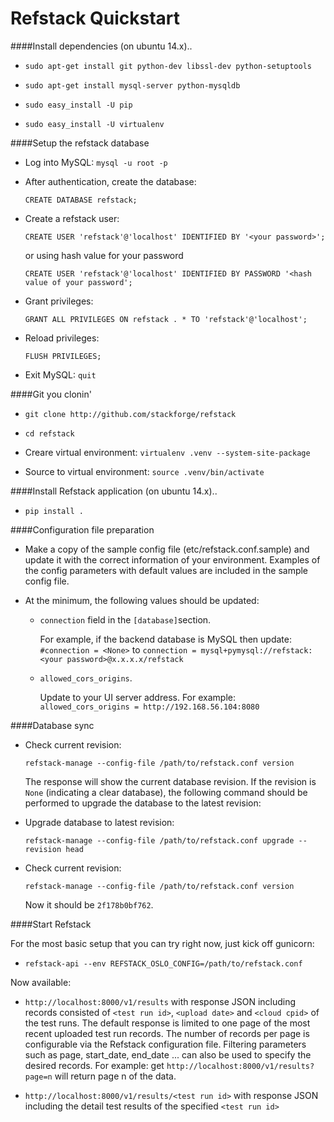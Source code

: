 Refstack Quickstart
===================
####Install dependencies (on ubuntu 14.x)..

- `sudo apt-get install git python-dev libssl-dev python-setuptools`

- `sudo apt-get install mysql-server python-mysqldb`

- `sudo easy_install -U pip`

- `sudo easy_install -U virtualenv`

####Setup the refstack database

- Log into MySQL: `mysql -u root -p`

- After authentication, create the database:

  `CREATE DATABASE refstack;`

- Create a refstack user:

  `CREATE USER 'refstack'@'localhost' IDENTIFIED BY '<your password>';`

  or using hash value for your password

  `CREATE USER 'refstack'@'localhost'
   IDENTIFIED BY PASSWORD '<hash value of your password';`

- Grant privileges:

  `GRANT ALL PRIVILEGES ON refstack . * TO 'refstack'@'localhost';`

- Reload privileges:

  `FLUSH PRIVILEGES;`

- Exit MySQL: `quit`

####Git you clonin'

- `git clone http://github.com/stackforge/refstack`

- `cd refstack`

- Creare virtual environment: `virtualenv .venv --system-site-package`

- Source to virtual environment: `source .venv/bin/activate`


####Install Refstack application (on ubuntu 14.x)..

- `pip install .`

####Configuration file preparation

- Make a copy of the sample config file (etc/refstack.conf.sample) and
  update it with the correct information of your environment. Examples
  of the config parameters with default values are included in the
  sample config file.

- At the minimum, the following values should be updated:

  - `connection` field in the `[database]`section.

    For example, if the backend database is MySQL then update:
    `#connection = <None>` to
    `connection = mysql+pymysql://refstack:<your password>@x.x.x.x/refstack`

  - `allowed_cors_origins`.

     Update to your UI server address.  For example:
    `allowed_cors_origins = http://192.168.56.104:8080`


####Database sync

- Check current revision:

  `refstack-manage --config-file /path/to/refstack.conf version`

  The response will show the current database revision. If the revision is `None` (indicating a clear database), the following command should be performed to upgrade the database to the latest revision:

 - Upgrade database to latest revision:

   `refstack-manage --config-file /path/to/refstack.conf upgrade --revision head`

 - Check current revision:

   `refstack-manage --config-file /path/to/refstack.conf version`

    Now it should be `2f178b0bf762`.


####Start Refstack

For the most basic setup that you can try right now, just kick off
gunicorn:

- `refstack-api --env REFSTACK_OSLO_CONFIG=/path/to/refstack.conf`

Now available:

- `http://localhost:8000/v1/results` with response JSON including records consisted of `<test run id>`, `<upload date>` and `<cloud cpid>` of the test runs. The default response is limited to one page of the most recent uploaded test run records. The number of records per page is configurable via the Refstack configuration file. Filtering parameters such as page, start_date, end_date ... can also be used to specify the desired records. For example: get `http://localhost:8000/v1/results?page=n` will return page n of the data.

- `http://localhost:8000/v1/results/<test run id>` with response JSON including the detail test results of the specified `<test run id>`
